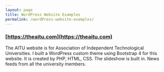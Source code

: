 ```yaml
---
layout: page
title: WordPress Website Examples
permalink: /wordPress-website-examples/
---
```


### [https://theaitu.com](https://theaitu.com)

The AITU website is for Association of Independent Technological Universities. I built a WordPress custom theme using Bootstrap 4 for this website. It is created by PHP, HTML, CSS. The slideshow is built in. News feeds from all the university members.

